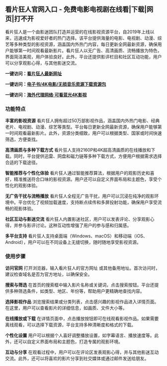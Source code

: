 <h2>看片狂人官网入口 - 免费电影电视剧在线看|下载|网页|打不开</h2>
<p>看片狂人是一个由影迷团队打造并运营的在线影视资源平台，自2019年上线以来，迅速成为影视爱好者的热门选择。该平台提供海量的电影、电视剧、动漫、综艺等多种类型的影视资源，涵盖国内外热门内容，每日更新全网最新资源，确保用户能够第一时间观看最新影片。看片狂人以无广告、高清画质、流畅播放为特色，界面简洁美观，用户体验良好。此外，平台还提供影评栏目和社区互动功能，用户可以分享观影心得，与其他影迷交流。</p>
<p><strong>一键访问：</strong><a href="https://www.xxsnav.com/sites/2779.html" target="_blank"><strong>看片狂人最新网址</strong></a></p>
<p><strong>一键访问：</strong><a href="https://wangpanziyuan.pages.dev/" target="_blank"><strong>电子书/4K电影/无损音乐资源下载资源包</strong></a></p>
<p><strong>一键访问：</strong><a href="http://ip.harmonylink.net/share/e82025" target="_blank"><strong>海外代理网络·可看蓝光4K影视</strong></a></p>
<h3><strong>功能特点</strong></h3>
<p><strong>丰富的影视资源</strong> 看片狂人拥有超过50万部影视作品，涵盖国内外热门电影、经典老片、电视剧、动漫、综艺等类型。平台每日更新全网最新资源，确保用户能够第一时间观看最新影片。此外，资源分类细致，用户可以根据类型、国家或时间快速筛选，方便查找。</p>
<p><strong>高清画质与多种下载方式</strong> 看片狂人支持2160P和4K超高清画质的在线播放和下载。同时，平台提供迅雷、网盘和磁力链等多种下载方式，方便用户根据需求选择合适的下载途径。</p>
<p><strong>智能推荐与个性化体验</strong> 看片狂人通过智能推荐算法，根据用户的观影历史和喜好，精准推送符合口味的影视资源。用户还可以自定义界面布局和主题色，享受个性化的观影体验。</p>
<p><strong>无广告干扰与流畅播放</strong> 看片狂人全程无广告干扰，用户可以沉浸在纯净的观影环境中。平台优化了视频加载速度，支持断点续传和多屏投射功能，确保用户享受流畅的观影体验。</p>
<p><strong>社区互动与影迷交流</strong> 看片狂人内置影迷社区，用户可以发表评论、分享观影心得，并参与影评讨论。这种互动性增强了用户的参与感和归属感。</p>
<p><strong>多平台支持</strong> 看片狂人支持桌面端（Windows、macOS）和移动端（iOS、Android），用户可以在不同设备上无缝切换，随时随地享受影视资源。</p>
<h3><strong>使用步骤</strong></h3>
<p><strong>访问官网</strong> 打开浏览器，输入看片狂人的官方网址 或其他备用地址。首次访问时，建议检查域名是否为官方地址，以确保安全。</p>
<p><strong>搜索与筛选</strong> 在首页的搜索框中输入影片名称或关键词，点击搜索按钮。平台还提供多种筛选条件，如类型、地区、年份等，帮助用户更精确地查找内容。</p>
<p><strong>选择影视作品</strong> 浏览搜索结果或分类列表，点击感兴趣的影视作品进入详情页面。在这里，用户可以查看影片的详细信息，如画质、文件大小等。</p>
<p><strong>在线播放或下载</strong> 在详情页面中，点击播放按钮即可在线观看影视作品。如果需要离线观看，可以选择下载资源，平台支持多种清晰度和格式的下载。</p>
<p><strong>个性化设置</strong> 用户可以根据个人喜好调整播放设置，如字幕语言、播放速度等。此外，还可以自定义界面布局和主题色，打造专属的观影环境。</p>
<p><strong>互动与分享</strong> 在观看过程中，用户可以在评论区发表观影心得，并与其他影迷互动交流。此外，还可以将喜欢的影片分享到社交媒体或通过邮件发送给朋友。</p>
